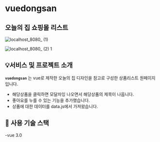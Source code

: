 # vuedongsan

## 오늘의 집 쇼핑몰 리스트


![localhost_8080_ (1)](https://github.com/firsthandcraft/VuePrac/assets/97497153/96112fd6-0ed0-4184-a547-c6b01e0d5f72)


![localhost_8080_ (2) 1](https://github.com/firsthandcraft/VuePrac/assets/97497153/b531a21c-8cee-41e4-ad0d-09990f6b258c)

## :bulb:서비스 및 프로젝트 소개

**`vuedongsan`** 는 vue로 제작한 오늘의 집 디자인을 참고로 구성한 상품리스트 원페이지 입니다. 
- 해당상품을 클릭하면 모달차잉 나오면서 해당상품의 제목이 나옵니다.
- 좋아요를 누를 수 있는 기능을 추가했습니다.
- 상품에 대한 데이터를 data.js에서 가져왔습니다.

## :wrench: 사용 기술 스택
-vue 3.0

